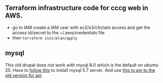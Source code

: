 ## Terraform infrastructure code for cccg web in AWS.

* go to IAM create a IAM user with ec2/s3/cfn/iam access and get the access id/secret to the ~/.aws/credentials file
* then `terraform init/plan/apply`

## mysql
This old drupal does not work with mysql 8.0 which is the default on ubuntu 20. Have to [follow this](https://www.fosstechnix.com/how-to-install-mysql-5-7-on-ubuntu-20-04-lts/) to install mysql 5.7 server.
And use [this to pin to the old version for api](https://askubuntu.com/questions/1232558/install-mysql-5-7-on-ubuntu-20-04)
